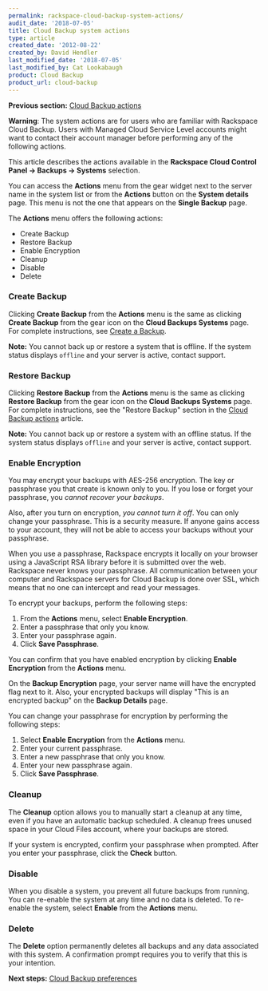 ```yaml
---
permalink: rackspace-cloud-backup-system-actions/
audit_date: '2018-07-05'
title: Cloud Backup system actions
type: article
created_date: '2012-08-22'
created_by: David Hendler
last_modified_date: '2018-07-05'
last_modified_by: Cat Lookabaugh
product: Cloud Backup
product_url: cloud-backup
---
```


**Previous section:** [Cloud Backup actions](/how-to/rackspace-cloud-backup-backup-actions)

**Warning**: The system actions are for users who are familiar with Rackspace Cloud Backup. Users with Managed Cloud Service Level accounts might want to contact their account manager before performing any of the following actions.

This article describes the actions available in the **Rackspace Cloud Control Panel -> Backups -> Systems** selection.

You can access the **Actions** menu from the gear widget next to the server name in the system list or from the **Actions** button on the **System details** page. This menu is not the one that appears on the **Single Backup** page.

The **Actions** menu offers the following actions:

-   Create Backup
-   Restore Backup
-   Enable Encryption
-   Cleanup
-   Disable
-   Delete

### Create Backup

Clicking **Create Backup** from the **Actions** menu is the same as clicking **Create Backup** from the gear icon on the **Cloud Backups Systems** page. For complete instructions, see [Create a Backup](/how-to/rackspace-cloud-backup-create-a-backup).

**Note:** You cannot back up or restore a system that is offline. If the system status displays ``offline`` and your server is active, contact support.

### Restore Backup

Clicking **Restore Backup** from the **Actions** menu is the same as clicking **Restore Backup** from the gear icon on the **Cloud Backups Systems** page. For complete instructions, see the "Restore Backup" section in the [Cloud Backup actions](/how-to/rackspace-cloud-backup-backup-actions) article.

**Note:** You cannot back up or restore a system with an offline status. If the system status displays ``offline`` and your server is active, contact support.

### Enable Encryption

You may encrypt your backups with AES-256 encryption. The key or
passphrase you that create is known only to you. If you lose or forget
your passphrase, you *cannot recover your backups*.

Also, after you turn on encryption, *you cannot turn it off*. You can
only change your passphrase. This is a security measure. If anyone 
gains access to your account, they will not be able to access your
backups without your passphrase.

When you use a passphrase, Rackspace encrypts it locally on your browser using a
JavaScript RSA library before it is submitted over the web.
Rackspace never knows your passphrase. All communication between
your computer and Rackspace servers for Cloud Backup is done over SSL,
which means that no one can intercept and read your messages.

To encrypt your backups, perform the following steps:

1.  From the **Actions** menu, select **Enable Encryption**.
2.  Enter a passphrase that only you know.
3.  Enter your passphrase again.
4.  Click **Save Passphrase**.

You can confirm that you have enabled encryption by clicking
**Enable Encryption** from the **Actions** menu.

On the **Backup Encryption** page, your server name will have the encrypted flag next to it. Also, your encrypted backups will display "This is an encrypted backup" on the **Backup Details** page.

You can change your passphrase for encryption by performing the following steps:

1.  Select **Enable Encryption** from the **Actions** menu.
2.  Enter your current passphrase.
3.  Enter a new passphrase that only you know.
4.  Enter your new passphrase again.
5.  Click **Save Passphrase**.

### Cleanup

The **Cleanup** option allows you to manually start a cleanup at any time,
even if you have an automatic backup scheduled. A cleanup frees unused
space in your Cloud Files account, where your backups are stored.

If your system is encrypted, confirm your passphrase when prompted. After you enter your passphrase, click the **Check** button.

### Disable

When you disable a system, you prevent all future backups from running.
You can re-enable the system at any time and no data is deleted. To
re-enable the system, select **Enable** from the **Actions** menu.

### Delete

The **Delete** option permanently deletes all backups and any data
associated with this system. A confirmation prompt requires you to
verify that this is your intention.

**Next steps:** [Cloud Backup preferences](/how-to/rackspace-cloud-backup-preferences)
